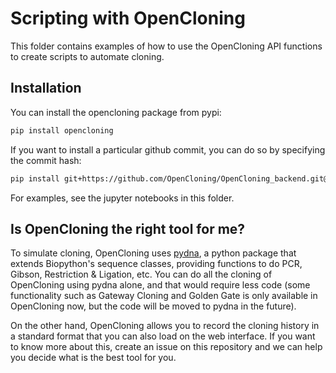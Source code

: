 # Scripting with OpenCloning

This folder contains examples of how to use the OpenCloning API functions to create scripts to automate cloning.

## Installation

You can install the opencloning package from pypi:

```bash
pip install opencloning
```
If you want to install a particular github commit, you can do so by specifying the commit hash:

```bash
pip install git+https://github.com/OpenCloning/OpenCloning_backend.git@<commit_hash>
```
For examples, see the jupyter notebooks in this folder.

## Is OpenCloning the right tool for me?

To simulate cloning, OpenCloning uses [pydna](https://github.com/pydna-group/pydna), a python package that extends Biopython's sequence classes, providing functions to do PCR, Gibson, Restriction & Ligation, etc. You can do all the cloning of OpenCloning using pydna alone, and that would require less code (some functionality such as Gateway Cloning and Golden Gate is only available in OpenCloning now, but the code will be moved to pydna in the future).

On the other hand, OpenCloning allows you to record the cloning history in a standard format that you can also load on the web interface. If you want to know more about this, create an issue on this repository and we can help you decide what is the best tool for you.
